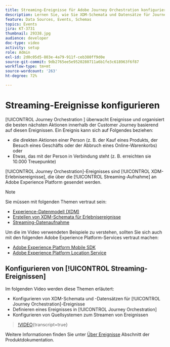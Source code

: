```yaml
---
title: Streaming-Ereignisse für Adobe Journey Orchestration konfigurieren
description: Lernen Sie, wie Sie XDM-Schemata und Datensätze für Journey Orchestration-Ereignisse konfigurieren, ein Ereignis in Journey Orchestration definieren und Quellsysteme für das Streaming von Ereignissen konfigurieren.
feature: Data Sources, Events, Schemas
topics: Events
jira: KT-3731
thumbnail: 29338.jpg
audience: developer
doc-type: video
activity: setup
role: Admin
exl-id: 2d0c05d5-803e-4a79-911f-ceb380ff9d0e
source-git-commit: 9db2765ee5e9520280711a6b1fe3c618963f6f87
workflow-type: tm+mt
source-wordcount: '263'
ht-degree: 72%

---
```


# Streaming-Ereignisse konfigurieren

[!UICONTROL Journey Orchestration ] überwacht Ereignisse und organisiert die besten nächsten Aktionen innerhalb der Customer Journey basierend auf diesen Ereignissen. Ein Ereignis kann sich auf Folgendes beziehen:

* die direkten Aktionen einer Person (z. B. der Kauf eines Produkts, der Besuch eines Geschäfts oder der Abbruch eines Online-Warenkorbs) oder
* Etwas, das mit der Person in Verbindung steht (z. B. erreichten sie 10.000 Treuepunkte)

[!UICONTROL Journey Orchestration]-Ereignisses sind [!UICONTROL XDM-Erlebnisereignisse], die über die [!UICONTROL Streaming-Aufnahme] an Adobe Experience Platform gesendet werden.

>[!NOTE]
>
>Sie müssen mit folgenden Themen vertraut sein:
>
>* [Experience-Datenmodell (XDM)](https://experienceleague.adobe.com/docs/platform-learn/tutorials/schemas/schemas-and-experience-data-model.html?lang=de)
>* [Erstellen von XDM-Schemata für Erlebnisereignisse](https://experienceleague.adobe.com/docs/platform-learn/tutorials/schemas/create-schemas.html?lang=de)
>* [Streaming-Datenaufnahme](https://experienceleague.adobe.com/docs/platform-learn/tutorials/data-ingestion/understanding-streaming-ingestion.html?lang=en)
>
>Um die im Video verwendeten Beispiele zu verstehen, sollten Sie sich auch mit den folgenden Adobe Experience Platform-Services vertraut machen:
>
>* [Adobe Experience Platform Mobile SDK](https://experienceleague.adobe.com/docs/platform-learn/data-collection/mobile-sdk/overview.html?lang=de)
>* [Adobe Experience Platform Location Service](https://experienceleague.adobe.com/docs/places/using/home.html?lang=de)

## Konfigurieren von [!UICONTROL Streaming-Ereignissen]

Im folgenden Video werden diese Themen erläutert:

* Konfigurieren von XDM-Schemata und -Datensätzen für [!UICONTROL Journey Orchestration]-Ereignisse
* Definieren eines Ereignisses in [!UICONTROL Journey Orchestration]
* Konfigurieren von Quellsystemen zum Streamen von Ereignissen

>[!VIDEO](https://video.tv.adobe.com/v/29338?learn=on){transcript=true}

Weitere Informationen finden Sie unter [Über Ereignisse](https://experienceleague.adobe.com/docs/journeys/using/events-journeys/about-events/about-events.html?lang=en) Abschnitt der Produktdokumentation.
